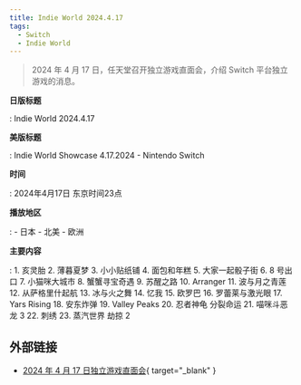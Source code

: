 ```yaml
---
title: Indie World 2024.4.17
tags:
  - Switch
  - Indie World
---
```


> 2024 年 4 月 17 日，任天堂召开独立游戏直面会，介绍 Switch 平台独立游戏的消息。

**日版标题**

:	Indie World 2024.4.17

**美版标题**

:	Indie World Showcase 4.17.2024 - Nintendo Switch

**时间**

:	2024年4月17日 东京时间23点

**播放地区**

:	- 日本
	- 北美
	- 欧洲

**主要内容**

:	1. 亥灵胎
	2. 薄暮夏梦
	3. 小小贴纸铺
	4. 面包和年糕
	5. 大家一起骰子街
	6. 8 号出口
	7. 小猫咪大城市
	8. 蟹蟹寻宝奇遇
	9. 苏醒之路
	10. Arranger
	11. 波与月之青莲
	12. 从萨格里什起航
	13. 冰与火之舞
	14. 忆我
	15. 欧罗巴
	16. 罗蕾莱与激光眼
	17. Yars Rising
	18. 安东炸弹
	19. Valley Peaks
	20. 忍者神龟 分裂命运
	21. 喵咪斗恶龙 3
	22. 刺绣
	23. 蒸汽世界 劫掠 2

## 外部链接

- [2024 年 4 月 17 日独立游戏直面会](https://www.bilibili.com/video/BV1xt421P73h/){ target="_blank" }
